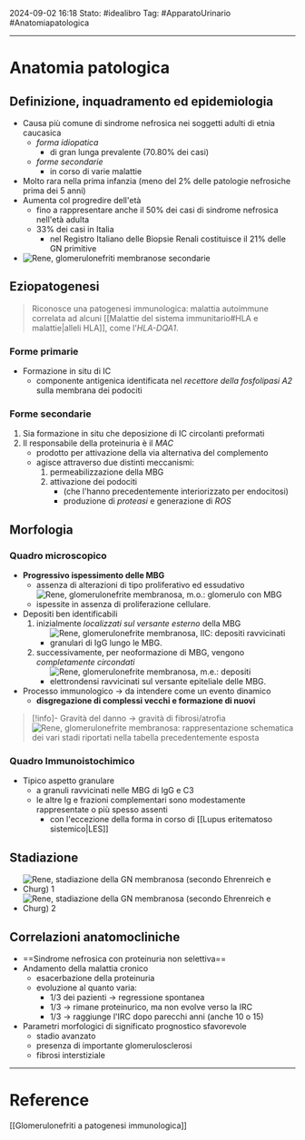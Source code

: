 2024-09-02 16:18
Stato: #idealibro 
Tag: #ApparatoUrinario #Anatomiapatologica 

---
# Anatomia patologica
## Definizione, inquadramento ed epidemiologia
- Causa più comune di sindrome nefrosica nei soggetti adulti di etnia caucasica
	- *forma idiopatica*
		- di gran lunga prevalente (70.80% dei casi)
	- *forme secondarie*
		- in corso di varie malattie
- Molto rara nella prima infanzia (meno del 2% delle patologie nefrosiche prima dei 5 anni)
- Aumenta col progredire dell'età
	- fino a rappresentare anche il 50% dei casi di sindrome nefrosica nell'età adulta
	- 33% dei casi in Italia
		- nel Registro Italiano delle Biopsie Renali costituisce il 21% delle GN primitive
- ![Rene, glomerulonefriti membranose secondarie](https://i.imgur.com/CORqUJa.png)
## Eziopatogenesi
> Riconosce una patogenesi immunologica: malattia autoimmune correlata ad alcuni [[Malattie del sistema immunitario#HLA e malattie|alleli HLA]], come l'*HLA-DQA1*.
### Forme primarie
- Formazione in situ di IC
	- componente antigenica identificata nel *recettore della fosfolipasi A2* sulla membrana dei podociti
### Forme secondarie
1. Sia formazione in situ che deposizione di IC circolanti preformati
2. Il responsabile della proteinuria è il *MAC*
	- prodotto per attivazione della via alternativa del complemento
	- agisce attraverso due distinti meccanismi:
		1. permeabilizzazione della MBG
		2. attivazione dei podociti
			- (che l'hanno precedentemente interiorizzato per endocitosi)
			- produzione di *proteasi* e generazione di *ROS*
## Morfologia
### Quadro microscopico
- **Progressivo ispessimento delle MBG**
	- assenza di alterazioni di tipo proliferativo ed essudativo
	- ![Rene, glomerulonefrite membranosa, m.o.: glomerulo con MBG ispessite in assenza di proliferazione cellulare.](https://i.imgur.com/YPIjFbT.png)
- Depositi ben identificabili
	1. inizialmente *localizzati sul versante esterno* della MBG
		- ![Rene, glomerulonefrite membranosa, IIC: depositi ravvicinati granulari di IgG lungo le MBG.](https://i.imgur.com/pZTHmzD.png)
	2. successivamente, per neoformazione di MBG, vengono *completamente circondati*
		- ![Rene, glomerulonefrite membranosa, m.e.: depositi elettrondensi ravvicinati sul versante epiteliale delle MBG.](https://i.imgur.com/01Rhtr8.png)
- Processo immunologico → da intendere come un evento dinamico
	- **disgregazione di complessi vecchi e formazione di nuovi**
>[!info]- Gravità del danno → gravità di fibrosi/atrofia
>![Rene, glomerulonefrite membranosa: rappresentazione schematica dei vari stadi riportati nella tabella precedentemente esposta](https://i.imgur.com/nCKQL6o.png)
### Quadro Immunoistochimico
- Tipico aspetto granulare
	- a granuli ravvicinati nelle MBG di IgG e C3
	- le altre Ig e frazioni complementari sono modestamente rappresentate o più spesso assenti
		- con l'eccezione della forma in corso di [[Lupus eritematoso sistemico|LES]]
## Stadiazione
- ![Rene, stadiazione della GN membranosa (secondo Ehrenreich e Churg) 1](https://i.imgur.com/V98Cosi.png)
- ![Rene, stadiazione della GN membranosa (secondo Ehrenreich e Churg) 2](https://i.imgur.com/Z2fwXjM.png)
## Correlazioni anatomocliniche
- ==Sindrome nefrosica con proteinuria non selettiva==
- Andamento della malattia cronico
	- esacerbazione della proteinuria
	- evoluzione al quanto varia:
		- 1/3 dei pazienti → regressione spontanea
		- 1/3 → rimane proteinurico, ma non evolve verso la IRC
		- 1/3 → raggiunge l'IRC dopo parecchi anni (anche 10 o 15)
- Parametri morfologici di significato prognostico sfavorevole
	- stadio avanzato
	- presenza di importante glomerulosclerosi
	- fibrosi interstiziale





---
# Reference
[[Glomerulonefriti a patogenesi immunologica]]